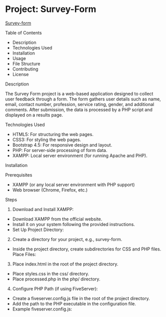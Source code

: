 # Project: Survey-Form
[Survey-form](https://owethusotomela.github.io/survey-form/)

Table of Contents

* Description
* Technologies Used
* Installation
* Usage
* File Structure
* Contributing
* License

Description

The Survey Form project is a web-based application designed to collect user feedback through a form. The form gathers user details such as name, email, contact number, profession, service rating, gender, and additional comments. After submission, the data is processed by a PHP script and displayed on a results page.

Technologies Used

* HTML5: For structuring the web pages.
* CSS3: For styling the web pages.
* Bootstrap 4.5: For responsive design and layout.
* PHP: For server-side processing of form data.
* XAMPP: Local server environment (for running Apache and PHP).

Installation

Prerequisites
* XAMPP (or any local server environment with PHP support)
* Web browser (Chrome, Firefox, etc.)

Steps
1. Download and Install XAMPP:

* Download XAMPP from the official website.
 * Install it on your system following the provided instructions.
 * Set Up Project Directory:

2. Create a directory for your project, e.g., survey-form.
* Inside the project directory, create subdirectories for CSS and PHP files.
Place Files:

3. Place index.html in the root of the project directory.
* Place styles.css in the css/ directory.
* Place processed.php in the php/ directory.
4. Configure PHP Path (if using FiveServer):

* Create a fiveserver.config.js file in the root of the project directory.
* Add the path to the PHP executable in the configuration file.
* Example fiveserver.config.js:



